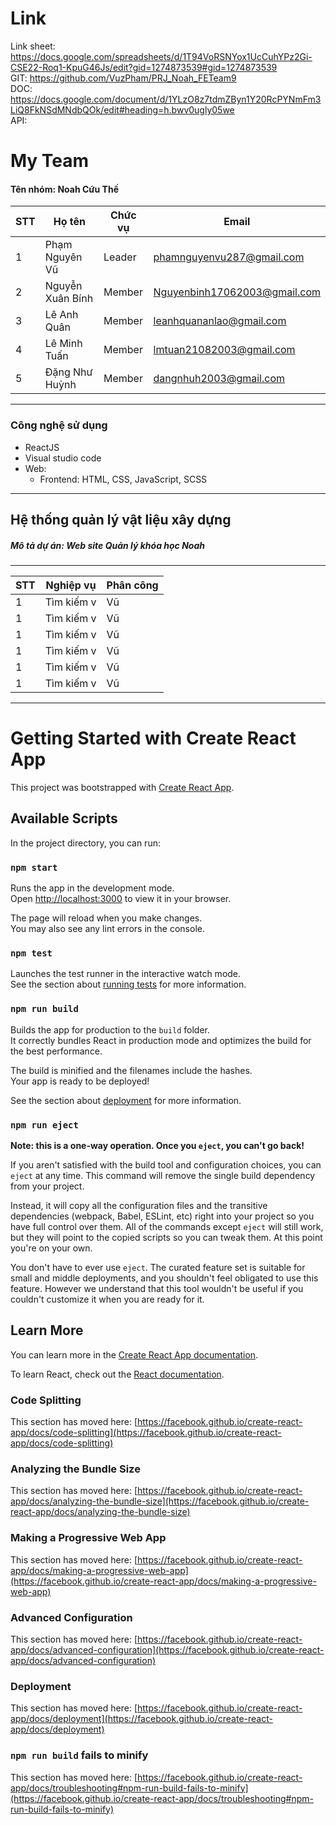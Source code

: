 # Link 
Link sheet: https://docs.google.com/spreadsheets/d/1T94VoRSNYox1UcCuhYPz2Gi-CSE22-Roq1-KpuG46Js/edit?gid=1274873539#gid=1274873539
<br/>
GIT: https://github.com/VuzPham/PRJ_Noah_FETeam9
<br/>
DOC: https://docs.google.com/document/d/1YLzO8z7tdmZByn1Y20RcPYNmFm3LiQ8FkNSdMNdbQOk/edit#heading=h.bwv0ugly05we
<br/>
API: 

# My Team
<h4>Tên nhóm: Noah Cứu Thế  </h4>

| STT | Họ tên | Chức vụ  |  Email  | 
|----------------|--------------------|--------------------|--------------------|
|  1  |  Phạm Nguyên Vũ  |   Leader  |   phamnguyenvu287@gmail.com  |
|  2  |  Nguyễn Xuân Bính  |   Member  |   Nguyenbinh17062003@gmail.com  |
|  3  |  Lê Anh Quân  |   Member  |   leanhquananlao@gmail.com  |
|  4  |  Lê Minh Tuấn  |   Member  |   lmtuan21082003@gmail.com  |
|  5 |  Đặng Như Huỳnh |   Member  |  dangnhuh2003@gmail.com  |

-----------------------------------------------
### Công nghệ sử dụng </br>
 - ReactJS </br>
 - Visual studio code </br>
 - Web:</br>
  	+ Frontend: HTML, CSS, JavaScript, SCSS</br>
-----------------------------------------------
## Hệ thống quản lý vật liệu xây dựng
<h5>Mô tả dự án: Web site Quản lý khóa học Noah</h5>





-----------------------------------------------
| STT | Nghiệp vụ | Phân công  |
|----------------|--------------------|--------------------|
|  1  |  Tìm kiếm v|  Vũ   |
|  1  |  Tìm kiếm v|  Vũ   |
|  1  |  Tìm kiếm v|  Vũ   |
|  1  |  Tìm kiếm v|  Vũ   |
|  1  |  Tìm kiếm v|  Vũ   |
|  1  |  Tìm kiếm v|  Vũ   |

-----------------------------------------------
# Getting Started with Create React App

This project was bootstrapped with [Create React App](https://github.com/facebook/create-react-app).

## Available Scripts

In the project directory, you can run:

### `npm start`

Runs the app in the development mode.\
Open [http://localhost:3000](http://localhost:3000) to view it in your browser.

The page will reload when you make changes.\
You may also see any lint errors in the console.

### `npm test`

Launches the test runner in the interactive watch mode.\
See the section about [running tests](https://facebook.github.io/create-react-app/docs/running-tests) for more information.

### `npm run build`

Builds the app for production to the `build` folder.\
It correctly bundles React in production mode and optimizes the build for the best performance.

The build is minified and the filenames include the hashes.\
Your app is ready to be deployed!

See the section about [deployment](https://facebook.github.io/create-react-app/docs/deployment) for more information.

### `npm run eject`

**Note: this is a one-way operation. Once you `eject`, you can't go back!**

If you aren't satisfied with the build tool and configuration choices, you can `eject` at any time. This command will remove the single build dependency from your project.

Instead, it will copy all the configuration files and the transitive dependencies (webpack, Babel, ESLint, etc) right into your project so you have full control over them. All of the commands except `eject` will still work, but they will point to the copied scripts so you can tweak them. At this point you're on your own.

You don't have to ever use `eject`. The curated feature set is suitable for small and middle deployments, and you shouldn't feel obligated to use this feature. However we understand that this tool wouldn't be useful if you couldn't customize it when you are ready for it.

## Learn More

You can learn more in the [Create React App documentation](https://facebook.github.io/create-react-app/docs/getting-started).

To learn React, check out the [React documentation](https://reactjs.org/).

### Code Splitting

This section has moved here: [https://facebook.github.io/create-react-app/docs/code-splitting](https://facebook.github.io/create-react-app/docs/code-splitting)

### Analyzing the Bundle Size

This section has moved here: [https://facebook.github.io/create-react-app/docs/analyzing-the-bundle-size](https://facebook.github.io/create-react-app/docs/analyzing-the-bundle-size)

### Making a Progressive Web App

This section has moved here: [https://facebook.github.io/create-react-app/docs/making-a-progressive-web-app](https://facebook.github.io/create-react-app/docs/making-a-progressive-web-app)

### Advanced Configuration

This section has moved here: [https://facebook.github.io/create-react-app/docs/advanced-configuration](https://facebook.github.io/create-react-app/docs/advanced-configuration)

### Deployment

This section has moved here: [https://facebook.github.io/create-react-app/docs/deployment](https://facebook.github.io/create-react-app/docs/deployment)

### `npm run build` fails to minify

This section has moved here: [https://facebook.github.io/create-react-app/docs/troubleshooting#npm-run-build-fails-to-minify](https://facebook.github.io/create-react-app/docs/troubleshooting#npm-run-build-fails-to-minify)
